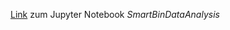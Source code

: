 [Link](https://notebooks.azure.com/the-duke/projects/smartbin-data-analysis) zum Jupyter Notebook *SmartBinDataAnalysis*
